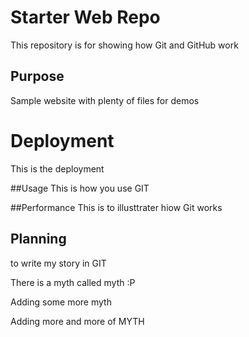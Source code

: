 # Starter Web Repo

This repository is for showing how Git and GitHub work

## Purpose

Sample website with plenty of files for demos


# Deployment
This is the deployment

##Usage
This is how you use GIT

##Performance
This is to illusttrater hiow Git works


## Planning
to write my story in GIT



There is a myth called myth :P



Adding some more myth


Adding more and more of MYTH
